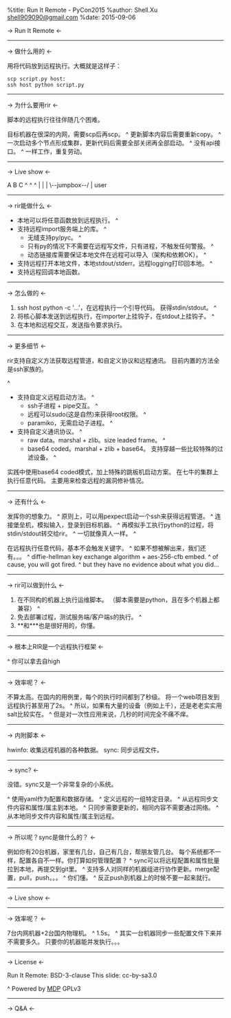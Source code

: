 %title: Run It Remote - PyCon2015
%author: Shell.Xu <shell909090@gmail.com>
%date: 2015-09-06




-> Run It Remote <-

-------------------------------------------------

-> 做什么用的 <-

用将代码放到远程执行。大概就是这样子：

	scp script.py host:
	ssh host python script.py

-------------------------------------------------

-> 为什么要用rir <-

脚本的远程执行往往伴随几个困难。

目标机器在很深的内网，需要scp后再scp。
^
更新脚本内容后需要重新copy。
^
一次启动多个节点形成集群，更新代码后需要全部关闭再全部启动。
^
没有api接口。
^
一样工作，重复劳动。

-------------------------------------------------

-> Live show <-

A     B     C
\^     \^     \^
|     |     |
\\--jumpbox--/
      |
     user

-------------------------------------------------

-> rir能做什么 <-

* 本地可以将任意函数放到远程执行。
^
* 支持远程import服务端上的库。
^
  * 无缝支持py/pyc。
^
  * 只有py的情况下不需要在远程写文件，只有进程，不触发任何警报。
^
  * 动态链接库需要保证本地文件在远程可以导入（架构和依赖OK）。
^
* 支持远程打开本地文件，本地stdout/stderr。远程logging打印回本地。
^
* 支持远程回调本地函数。

-------------------------------------------------

-> 怎么做的 <-

1. ssh host python -c '...'，在远程执行一个引导代码。
   获得stdin/stdout。
^
2. 将核心脚本发送到远程执行，在importer上挂钩子，在stdout上挂钩子。
^
3. 在本地和远程交互，发送指令要求执行。

-------------------------------------------------

-> 更多细节 <-

rir支持自定义方法获取远程管道，和自定义协议和远程通讯。
目前内置的方法全是ssh家族的。

^
* 支持自定义远程启动方法。
^
  * ssh子进程 + pipe交互。
^
  * 远程可以sudo(这是自然)来获得root权限。
^
  * paramiko，无需启动子进程。
^
* 支持自定义通讯协议。
^
  * raw data。marshal + zlib。size leaded frame。
^
  * base64 coded。marshal + zlib + base64。
    支持穿越一些比较特殊的过滤设备。
^

实践中使用base64 coded模式，加上特殊的跳板机启动方案。
在七牛的集群上执行任意代码。
主要用来检查远程的漏洞修补情况。

-------------------------------------------------

-> 还有什么 <-

发挥你的想象力。
^
原则上，可以用pexpect启动一个ssh来获得远程管道。
^
连接堡垒机，模拟输入，登录到目标机器。
^
再模拟手工执行python的过程，将stdin/stdout转交给rir。
^
一切就像真人一样。
^

在远程执行任意代码，基本不会触发关键字。
^
如果不想被解出来，我们还有。。。
^
diffie-hellman key exchange algorithm + aes-256-cfb embed.
^
of cause, you will got fired.
^
but they have no evidence about what you did...

-------------------------------------------------

-> rir可以做到什么 <-

1. 在不同构的机器上执行运维脚本。
   （脚本需要是python，且在多个机器上都兼容）
^
2. 免去部署过程，测试服务端/客户端s的执行。
^
3. \*\*和\*\*\*也是很好用的，你懂。

-------------------------------------------------



-> 根本上RIR是一个远程执行框架 <-

^
你可以拿去自high

-------------------------------------------------

-> 效率呢？ <-

不算太高。在国内的用例里，每个的执行时间都到了秒级。
将一个web项目发到远程执行甚至用了2s。
^
所以，如果有大量的设备（例如上千），还是老老实实用salt比较实在。
^
但是对一次性应用来说，几秒的时间完全不痛不痒。

-------------------------------------------------

-> 内附脚本 <-

hwinfo: 收集远程机器的各种数据。
sync: 同步远程文件。

-------------------------------------------------

-> sync? <-

没错。sync又是一个非常复杂的小系统。

^
使用yaml作为配置和数据存储。
^
定义远程的一组特定目录。
^
从远程同步文件内容和属性/属主到本地。
^
只同步需要更新的，相同内容不需要通过网络。
^
从本地同步文件内容和属性/属主到远程。

-------------------------------------------------

-> 所以呢？sync是做什么的？ <-

例如你有20台机器，家里有几台，自己有几台，帮朋友管几台。
每个系统都不一样，配置各自不一样。你打算如何管理配置？
^
sync可以将远程配置和属性批量拉到本地，再提交到git里。
^
支持多人对同样的机器组进行协作更新。merge配置，pull，push。。。
^
你们懂。
^
反正push到机器上的时候不要一起来就行。

-------------------------------------------------

-> Live show <-

-------------------------------------------------

-> 效率呢？ <-

7台内网机器+2台国内物理机。
^
1.5s。
^
其实一台机器同步一些配置文件下来并不需要多久。
只要你的机器能并发执行。。。

-------------------------------------------------

-> License <-

Run It Remote: BSD-3-clause
This slide: cc-by-sa3.0

^
Powered by [MDP](https://github.com/visit1985/mdp)
GPLv3

-------------------------------------------------




-> Q&A <-
